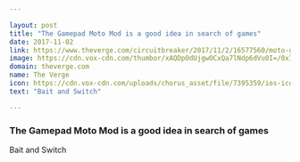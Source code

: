 ```yaml
---

layout: post
title: "The Gamepad Moto Mod is a good idea in search of games"
date: 2017-11-02
link: https://www.theverge.com/circuitbreaker/2017/11/2/16577560/moto-gamepad-moto-mod-android-controller-games-review
image: https://cdn.vox-cdn.com/thumbor/xAQDpOdUjgwOCxQa7lNdp6dVu0I=/0x146:2040x1214/fit-in/1200x630/cdn.vox-cdn.com/uploads/chorus_asset/file/9567667/akrales_171025_2085_0017.jpg
domain: theverge.com
name: The Verge
icon: https://cdn.vox-cdn.com/uploads/chorus_asset/file/7395359/ios-icon.0.png
text: "Bait and Switch"

---
```


### The Gamepad Moto Mod is a good idea in search of games

Bait and Switch